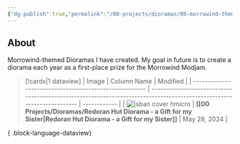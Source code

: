 ```yaml
---
{"dg-publish":true,"permalink":"/00-projects/dioramas/00-morrowind-themed-dioramas/","title":"Morrowind-Themed Dioramas","metatags":{"description":"Morrowind-Themed Dioramas by MassiveJuice","og:image":"https://i.imgur.com/LmCg5HX.png"},"pinned":true,"tags":["MOC","Dioramas"]}
---
```



## About

Morrowind-themed Dioramas I have created. My goal in future is to create a diorama each year as a first-place prize for the Morrowind Modjam.

> [!cards|1 dataview] 
>  | Image                                                   | Column Name                                                                                                            | Modified     |
> | ------------------------------------------------------- | ---------------------------------------------------------------------------------------------------------------------- | ------------ |
> | ![\|sban cover hmicro](https://i.imgur.com/3qlIYNP.jpg) | **[[00 Projects/Dioramas/Redoran Hut Diorama - a Gift for my Sister\|Redoran Hut Diorama - a Gift for my Sister]]** | May 28, 2024 |
> 
{ .block-language-dataview}